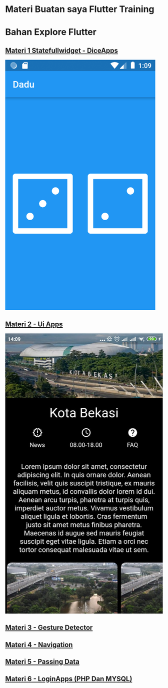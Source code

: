# Materi Buatan saya Flutter Training
# Bahan Explore Flutter

## [Materi 1 Statefullwidget - DiceApps](https://github.com/herry88/flutterwebhozz_3/tree/master/diceapps) 

![image](https://github.com/herry88/flutterwebhozz_3/blob/master/diceapps/output.png)

## [Materi 2 - Ui Apps](https://github.com/herry88/flutterwebhozz_3/tree/master/uiexplore)
![image](https://github.com/herry88/flutterwebhozz_3/blob/master/uiexplore/outpt.jpeg)

## [Materi 3 - Gesture Detector](https://github.com/herry88/flutterwebhozz_3/tree/master/gesturedetector)

## [Materi 4 - Navigation](https://github.com/herry88/flutterwebhozz_3/tree/master/navigation)

## [Materi 5 - Passing Data](https://github.com/herry88/flutterwebhozz_3/tree/master/passingdata)

## [Materi 6 - LoginApps (PHP Dan MYSQL)](https://github.com/herry88/flutterwebhozz_3/tree/master/loginapps)
